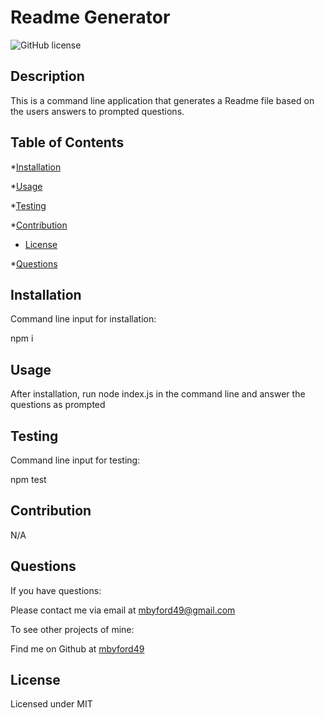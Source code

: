 # Readme Generator
  ![GitHub license](https://img.shields.io/badge/license-MIT-green.svg)

  ## Description
  This is a command line application that generates a Readme file based on the users answers to prompted questions.

  ## Table of Contents

  *[Installation](#installation)

  *[Usage](#usage)

  *[Testing](#testing)

  *[Contribution](#contribution)

  * [License](#license)

  *[Questions](#questions)

  ## Installation

  Command line input for installation:

  npm i

  ## Usage

  After installation, run node index.js in the command line and answer the questions as prompted

  ## Testing

  Command line input for testing:

  npm test

  ## Contribution

  N/A

  ## Questions

  If you have questions:

  Please contact me via email at [mbyford49@gmail.com](mbyford49@gmail.com)

  To see other projects of mine:

  Find me on Github at [mbyford49](https://github.com/mbyford49/)

   ## License
  Licensed under MIT

